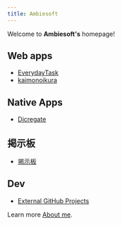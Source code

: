 ```yaml
---
title: Ambiesoft
---
```


Welcome to **Ambiesoft's** homepage!

## Web apps

- [EverydayTask](./everydaytask/)
- [kaimonoikura](./kaimonoikura/)

## Native Apps

- [Dicregate](./dicregate/)

## 掲示板

- [掲示板](./gbbs/)

## Dev

- [External GitHub Projects](https://github.com/ambiesoft?tab=repositories)

Learn more [About me](./about.html).
